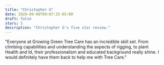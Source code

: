 ```yaml
---
title: "Christopher G"
date: 2020-09-08T09:07:25-05:00
draft: false
stars: 5
description: "Christopher G's five star review."
---
```

"Everyone at Growing Green Tree Care has an incredible skill set. From climbing capabilities and understanding the aspects of rigging, to plant Health and Id, their professionalism and educated background really shine. I would definitely have them back to help me with Tree Care."

